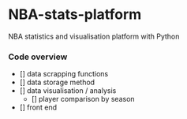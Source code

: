 # NBA-stats-platform
NBA statistics and visualisation platform with Python

### Code overview

- [] data scrapping functions
- [] data storage method
- [] data visualisation / analysis
    - [] player comparison by season
- [] front end